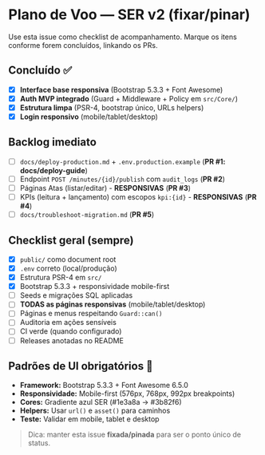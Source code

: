 # Plano de Voo — SER v2 (fixar/pinar)

Use esta issue como checklist de acompanhamento. Marque os itens conforme forem concluídos, linkando os PRs.

## Concluído ✅
- [x] **Interface base responsiva** (Bootstrap 5.3.3 + Font Awesome)
- [x] **Auth MVP integrado** (Guard + Middleware + Policy em `src/Core/`)
- [x] **Estrutura limpa** (PSR-4, bootstrap único, URLs helpers)
- [x] **Login responsivo** (mobile/tablet/desktop)

## Backlog imediato
- [ ] `docs/deploy-production.md` + `.env.production.example` (**PR #1: docs/deploy-guide**)
- [ ] Endpoint `POST /minutes/{id}/publish` com `audit_logs` (**PR #2**)
- [ ] Páginas Atas (listar/editar) - **RESPONSIVAS** (**PR #3**)
- [ ] KPIs (leitura + lançamento) com escopos `kpi:{id}` - **RESPONSIVAS** (**PR #4**)
- [ ] `docs/troubleshoot-migration.md` (**PR #5**)

## Checklist geral (sempre)
- [x] `public/` como document root
- [x] `.env` correto (local/produção)
- [x] Estrutura PSR-4 em `src/` 
- [x] Bootstrap 5.3.3 + responsividade mobile-first
- [ ] Seeds e migrações SQL aplicadas
- [ ] **TODAS as páginas responsivas** (mobile/tablet/desktop)
- [ ] Páginas e menus respeitando `Guard::can()`
- [ ] Auditoria em ações sensíveis
- [ ] CI verde (quando configurado)
- [ ] Releases anotadas no README

## Padrões de UI obrigatórios 🎨
- **Framework:** Bootstrap 5.3.3 + Font Awesome 6.5.0
- **Responsividade:** Mobile-first (576px, 768px, 992px breakpoints)
- **Cores:** Gradiente azul SER (#1e3a8a → #3b82f6)
- **Helpers:** Usar `url()` e `asset()` para caminhos
- **Teste:** Validar em mobile, tablet e desktop

> Dica: manter esta issue **fixada/pinada** para ser o ponto único de status.
